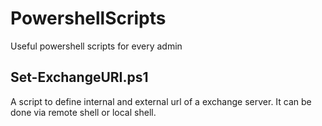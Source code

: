 # PowershellScripts
Useful powershell scripts for every admin

## Set-ExchangeURI.ps1
A script to define internal and external url of a exchange server. It can be done via remote shell or local shell.
